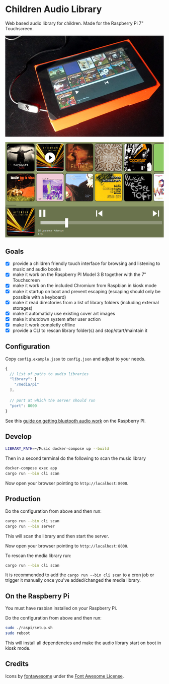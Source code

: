 # Children Audio Library

Web based audio library for children. Made for the Raspberry Pi 7" Touchscreen.

![Photo](./design/photo.jpg)

![Screenshot](./design/screenshot.png)

## Goals

- [x] provide a children friendly touch interface for browsing and listening to music and audio books
- [x] make it work on the Raspberry PI Model 3 B together with the 7" Touchscreen
- [x] make it work on the included Chromium from Raspbian in kiosk mode
- [x] make it startup on boot and prevent escaping (escaping should only be possible with a keyboard)
- [x] make it read directories from a list of library folders (including external storages)
- [x] make it automaticly use existing cover art images
- [x] make it shutdown system after user action
- [x] make it work completly offline
- [x] provide a CLI to rescan library folder(s) and stop/start/maintain it

## Configuration

Copy `config.example.json` to `config.json` and adjust to your needs.

```javascript
{
  // list of paths to audio libraries
  "library": [
    "/media/pi"
  ],

  // port at which the server should run
  "port": 8000
}
```

See this [guide on getting bluetooth audio work](https://www.raspberrypi.org/magpi/bluetooth-audio-raspberry-pi-3/) on the Raspberry PI.

## Develop

```bash
LIBRARY_PATH=~/Music docker-compose up --build
```

Then in a second terminal do the following to scan the music library

```bash
docker-compose exec app
cargo run --bin cli scan
```

Now open your browser pointing to `http://localhost:8000`.

## Production

Do the configuration from above and then run:

```bash
cargo run --bin cli scan
cargo run --bin server
```

This will scan the library and then start the server.

Now open your browser pointing to `http://localhost:8000`.

To rescan the media library run:

```bash
cargo run --bin cli scan
```

It is recommended to add the `cargo run --bin cli scan` to a cron job or trigger it manually once you've added/changed the media library.

## On the Raspberry Pi

You must have rasbian installed on your Raspberry Pi.

Do the configuration from above and then run:

```bash
sudo ./raspi/setup.sh
sudo reboot
```

This will install all dependencies and make the audio library start on boot in kiosk mode.


## Credits

Icons by [fontawesome](https://fontawesome.com) under the [Font Awesome License](https://fontawesome.com/license#license).
